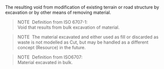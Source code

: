 ﻿The resulting void from modification of existing terrain or road structure by excavation or by other means of removing material.

> NOTE&nbsp; Definition from ISO 6707-1:  
> Void that results from bulk excavation of material.

> NOTE&nbsp; The material excavated and either used as fill or discarded as waste is not modelled as Cut, but may be handled as a different concept (Resource) in the future.

> NOTE&nbsp; Definition from ISO6707:  
> Material excavated in bulk.
